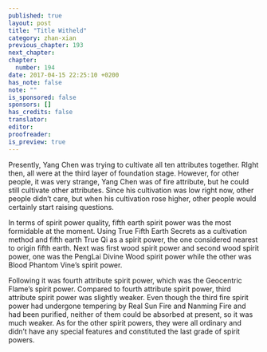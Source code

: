 ```yaml
---
published: true
layout: post
title: "Title Witheld"
category: zhan-xian
previous_chapter: 193
next_chapter: 
chapter:
  number: 194
date: 2017-04-15 22:25:10 +0200
has_note: false
note: ""
is_sponsored: false
sponsors: []
has_credits: false
translator:
editor:
proofreader:
is_preview: true
---
```

Presently, Yang Chen was trying to cultivate all ten attributes together. RIght then, all were at the third layer of foundation stage. However, for other people, it was very strange, Yang Chen was of fire attribute, but he could still cultivate other attributes. Since his cultivation was low right now, other people didn’t care, but when his cultivation rose higher, other people would certainly start raising questions.

In terms of spirit power quality, fifth earth spirit power was the most formidable at the moment. Using True Fifth Earth Secrets as a cultivation method and fifth earth True Qi as a spirit power, the one considered nearest to origin fifth earth. Next was first wood spirit power and second wood spirit power, one was the PengLai Divine Wood spirit power while the other was Blood Phantom Vine’s spirit power.

Following it was fourth attribute spirit power, which was the Geocentric Flame’s spirit power. Compared to fourth attribute spirit power, third attribute spirit power was slightly weaker. Even though the third fire spirit power had undergone tempering by Real Sun Fire and Nanming Fire and had been purified, neither of them could be absorbed at present, so it was much weaker. As for the other spirit powers, they were all ordinary and didn’t have any special features and constituted the last grade of spirit powers.
